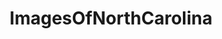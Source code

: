 ---
title: ImagesOfNorthCarolina
crosslinks:
- NorthCarolina
- EarthPorn
- pics
- whatsthisplant
- spiders
- imagesofnetwork
- mycology
- whatisthisthing
- itookapicture
- funny
- tattoos
- mildlyinteresting
- SkyPorn
- whatsthissnake
- exploresylva
- CampingandHiking
- hiking
- OldSchoolCool
- insects
- trees
---